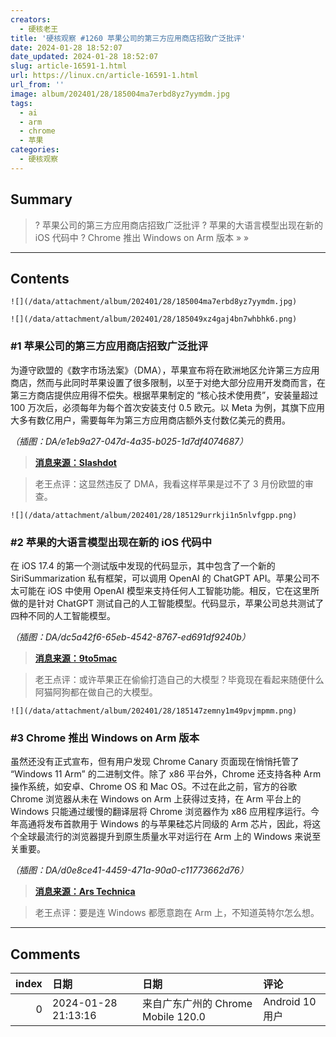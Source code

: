 ```yaml
---
creators:
  - 硬核老王
title: '硬核观察 #1260 苹果公司的第三方应用商店招致广泛批评'
date: 2024-01-28 18:52:07
date_updated: 2024-01-28 18:52:07
slug: article-16591-1.html
url: https://linux.cn/article-16591-1.html
url_from: ''
image: album/202401/28/185004ma7erbd8yz7yymdm.jpg
tags:
  - ai
  - arm
  - chrome
  - 苹果
categories:
  - 硬核观察
---
```


## Summary

> ? 苹果公司的第三方应用商店招致广泛批评
> ? 苹果的大语言模型出现在新的 iOS 代码中
> ? Chrome 推出 Windows on Arm 版本
> » 
> »

***

<!-- more -->

## Contents

`![](/data/attachment/album/202401/28/185004ma7erbd8yz7yymdm.jpg)`

`![](/data/attachment/album/202401/28/185049xz4gaj4bn7whbhk6.png)`

### #1 苹果公司的第三方应用商店招致广泛批评

为遵守欧盟的《数字市场法案》（DMA），苹果宣布将在欧洲地区允许第三方应用商店，然而与此同时苹果设置了很多限制，以至于对绝大部分应用开发商而言，在第三方商店提供应用得不偿失。根据苹果制定的 “核心技术使用费”，安装量超过 100 万次后，必须每年为每个首次安装支付 0.5 欧元。以 Meta 为例，其旗下应用大多有数亿用户，需要每年为第三方应用商店额外支付数亿美元的费用。

*（插图：DA/e1eb9a27-047d-4a35-b025-1d7df4074687）*

> 
> **[消息来源：Slashdot](https://apple.slashdot.org/story/24/01/26/140245/shameless-insult-malicious-compliance-junk-fees-extortion-regime-industry-reacts-to-apples-proposed-changes-over-digital-markets-act)**
> 
> 
> 

> 
> 老王点评：这显然违反了 DMA，我看这样苹果是过不了 3 月份欧盟的审查。
> 
> 
> 

`![](/data/attachment/album/202401/28/185129urrkji1n5nlvfgpp.png)`

### #2 苹果的大语言模型出现在新的 iOS 代码中

在 iOS 17.4 的第一个测试版中发现的代码显示，其中包含了一个新的 SiriSummarization 私有框架，可以调用 OpenAI 的 ChatGPT API。苹果公司不太可能在 iOS 中使用 OpenAI 模型来支持任何人工智能功能。相反，它在这里所做的是针对 ChatGPT 测试自己的人工智能模型。代码显示，苹果公司总共测试了四种不同的人工智能模型。

*（插图：DA/dc5a42f6-65eb-4542-8767-ed691df9240b）*

> 
> **[消息来源：9to5mac](https://9to5mac.com/2024/01/26/apple-siri-chatgpt-ios-18-development/)**
> 
> 
> 

> 
> 老王点评：或许苹果正在偷偷打造自己的大模型？毕竟现在看起来随便什么阿猫阿狗都在做自己的大模型。
> 
> 
> 

`![](/data/attachment/album/202401/28/185147zemny1m49pvjmpmm.png)`

### #3 Chrome 推出 Windows on Arm 版本

虽然还没有正式宣布，但有用户发现 Chrome Canary 页面现在悄悄托管了 “Windows 11 Arm” 的二进制文件。除了 x86 平台外，Chrome 还支持各种 Arm 操作系统，如安卓、Chrome OS 和 Mac OS。不过在此之前，官方的谷歌 Chrome 浏览器从未在 Windows on Arm 上获得过支持，在 Arm 平台上的 Windows 只能通过缓慢的翻译层将 Chrome 浏览器作为 x86 应用程序运行。今年高通将发布首款用于 Windows 的与苹果硅芯片同级的 Arm 芯片，因此，将这个全球最流行的浏览器提升到原生质量水平对运行在 Arm 上的 Windows 来说至关重要。

*（插图：DA/d0e8ce41-4459-471a-90a0-c11773662d76）*

> 
> **[消息来源：Ars Technica](https://arstechnica.com/gadgets/2024/01/google-launches-chrome-nightlies-for-windows-11-on-arm/)**
> 
> 
> 

> 
> 老王点评：要是连 Windows 都愿意跑在 Arm 上，不知道英特尔怎么想。
> 
> 
>

***

## Comments

|   index | 日期                | 日期                                               | 评论                                          |
|--------:|:--------------------|:---------------------------------------------------|:----------------------------------------------|
|       0 | 2024-01-28 21:13:16 | 来自广东广州的 Chrome Mobile 120.0|Android 10 用户 | 我们需要的是chrome和衍生浏览器的linux ARM版。 |

